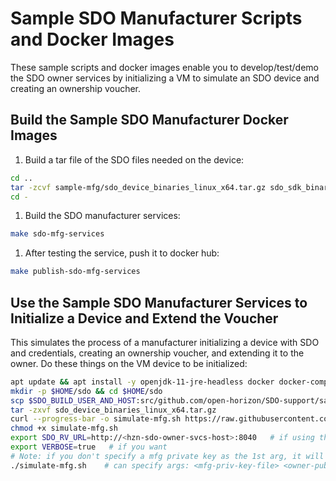 # Sample SDO Manufacturer Scripts and Docker Images

These sample scripts and docker images enable you to develop/test/demo the SDO owner services by initializing a VM to simulate an SDO device and creating an ownership voucher.

## Build the Sample SDO Manufacturer Docker Images

1. Build a tar file of the SDO files needed on the device:

  ```bash
  cd ..
  tar -zcvf sample-mfg/sdo_device_binaries_linux_x64.tar.gz sdo_sdk_binaries_linux_x64/cri/device-*.jar sdo_sdk_binaries_linux_x64/demo/device
  cd -
  ```

1. Build the SDO manufacturer services:

  ```bash
  make sdo-mfg-services
  ```

1. After testing the service, push it to docker hub:

  ```bash
  make publish-sdo-mfg-services
  ```

## Use the Sample SDO Manufacturer Services to Initialize a Device and Extend the Voucher

This simulates the process of a manufacturer initializing a device with SDO and credentials, creating an ownership voucher, and extending it to the owner. Do these things on the VM device to be initialized:

```bash
apt update && apt install -y openjdk-11-jre-headless docker docker-compose
mkdir -p $HOME/sdo && cd $HOME/sdo
scp $SDO_BUILD_USER_AND_HOST:src/github.com/open-horizon/SDO-support/sample-mfg/sdo_device_binaries_linux_x64.tar.gz .
tar -zxvf sdo_device_binaries_linux_x64.tar.gz
curl --progress-bar -o simulate-mfg.sh https://raw.githubusercontent.com/open-horizon/SDO-support/sample-mfg/simulate-mfg.sh
chmod +x simulate-mfg.sh
export SDO_RV_URL=http://<hzn-sdo-owner-svcs-host>:8040   # if using that
export VERBOSE=true   # if you want
# Note: if you don't specify a mfg private key as the 1st arg, it will use a sample manufacturer key. For device owners and IoT platform vendors it is ok to use this for dev/test/demo.
./simulate-mfg.sh    # can specify args: <mfg-priv-key-file> <owner-pub-key-file>
```
